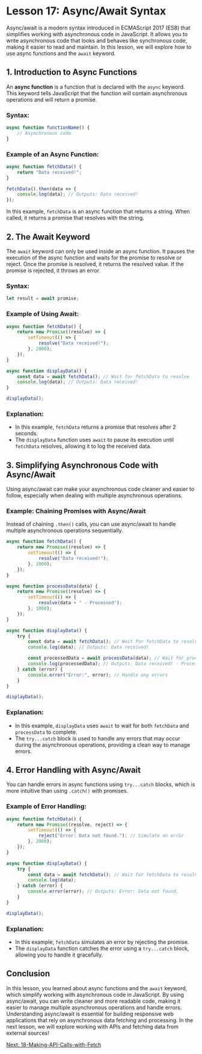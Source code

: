 # Lesson 17: Async/Await Syntax

Async/await is a modern syntax introduced in ECMAScript 2017 (ES8) that simplifies working with asynchronous code in JavaScript. It allows you to write asynchronous code that looks and behaves like synchronous code, making it easier to read and maintain. In this lesson, we will explore how to use async functions and the `await` keyword.

## 1. Introduction to Async Functions

An **async function** is a function that is declared with the `async` keyword. This keyword tells JavaScript that the function will contain asynchronous operations and will return a promise.

### Syntax:
```javascript
async function functionName() {
    // Asynchronous code
}
```

### Example of an Async Function:
```javascript
async function fetchData() {
    return "Data received!";
}

fetchData().then(data => {
    console.log(data); // Outputs: Data received!
});
```

In this example, `fetchData` is an async function that returns a string. When called, it returns a promise that resolves with the string.

## 2. The Await Keyword

The `await` keyword can only be used inside an async function. It pauses the execution of the async function and waits for the promise to resolve or reject. Once the promise is resolved, it returns the resolved value. If the promise is rejected, it throws an error.

### Syntax:
```javascript
let result = await promise;
```

### Example of Using Await:
```javascript
async function fetchData() {
    return new Promise((resolve) => {
        setTimeout(() => {
            resolve("Data received!");
        }, 2000);
    });
}

async function displayData() {
    const data = await fetchData(); // Wait for fetchData to resolve
    console.log(data); // Outputs: Data received!
}

displayData();
```

### Explanation:
- In this example, `fetchData` returns a promise that resolves after 2 seconds.
- The `displayData` function uses `await` to pause its execution until `fetchData` resolves, allowing it to log the received data.

## 3. Simplifying Asynchronous Code with Async/Await

Using async/await can make your asynchronous code cleaner and easier to follow, especially when dealing with multiple asynchronous operations.

### Example: Chaining Promises with Async/Await
Instead of chaining `.then()` calls, you can use async/await to handle multiple asynchronous operations sequentially.

```javascript
async function fetchData() {
    return new Promise((resolve) => {
        setTimeout(() => {
            resolve("Data received!");
        }, 2000);
    });
}

async function processData(data) {
    return new Promise((resolve) => {
        setTimeout(() => {
            resolve(data + " - Processed");
        }, 1000);
    });
}

async function displayData() {
    try {
        const data = await fetchData(); // Wait for fetchData to resolve
        console.log(data); // Outputs: Data received!

        const processedData = await processData(data); // Wait for processData to resolve
        console.log(processedData); // Outputs: Data received! - Processed
    } catch (error) {
        console.error("Error:", error); // Handle any errors
    }
}

displayData();
```

### Explanation:
- In this example, `displayData` uses `await` to wait for both `fetchData` and `processData` to complete.
- The `try...catch` block is used to handle any errors that may occur during the asynchronous operations, providing a clean way to manage errors.

## 4. Error Handling with Async/Await

You can handle errors in async functions using `try...catch` blocks, which is more intuitive than using `.catch()` with promises.

### Example of Error Handling:
```javascript
async function fetchData() {
    return new Promise((resolve, reject) => {
        setTimeout(() => {
            reject("Error: Data not found."); // Simulate an error
        }, 2000);
    });
}

async function displayData() {
    try {
        const data = await fetchData(); // Wait for fetchData to resolve
        console.log(data);
    } catch (error) {
        console.error(error); // Outputs: Error: Data not found.
    }
}

displayData();
```

### Explanation:
- In this example, `fetchData` simulates an error by rejecting the promise.
- The `displayData` function catches the error using a `try...catch` block, allowing you to handle it gracefully.

## Conclusion

In this lesson, you learned about async functions and the `await` keyword, which simplify working with asynchronous code in JavaScript. By using async/await, you can write cleaner and more readable code, making it easier to manage multiple asynchronous operations and handle errors. Understanding async/await is essential for building responsive web applications that rely on asynchronous data fetching and processing. In the next lesson, we will explore working with APIs and fetching data from external sources!

[Next: 18-Making-API-Calls-with-Fetch](./18-Making-API-Calls-with-Fetch.md)